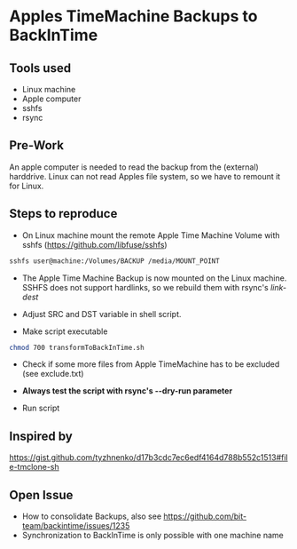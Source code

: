 # Apples TimeMachine Backups to BackInTime

## Tools used
* Linux machine
* Apple computer
* sshfs
* rsync

## Pre-Work
An apple computer is needed to read the backup from the (external) harddrive.
Linux can not read Apples file system, so we have to remount it for Linux.

## Steps to reproduce

* On Linux machine mount the remote Apple Time Machine Volume with sshfs (https://github.com/libfuse/sshfs)
```bash
sshfs user@machine:/Volumes/BACKUP /media/MOUNT_POINT
```
* The Apple Time Machine Backup is now mounted on the Linux machine. SSHFS does not support hardlinks, so we rebuild them with rsync's *link-dest*

* Adjust SRC and DST variable in shell script.

* Make script executable
```bash
chmod 700 transformToBackInTime.sh
``` 

* Check if some more files from Apple TimeMachine has to be excluded (see exclude.txt)

* **Always test the script with rsync's --dry-run parameter**

* Run script

## Inspired by
https://gist.github.com/tyzhnenko/d17b3cdc7ec6edf4164d788b552c1513#file-tmclone-sh

## Open Issue
* How to consolidate Backups, also see https://github.com/bit-team/backintime/issues/1235
* Synchronization to BackInTime is only possible with one machine name
